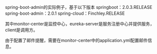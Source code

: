 spring-boot-admin的实际例子，基于以下版本
springboot：2.0.3.RELEASE
spring-boot-admin：2.0.1
spring-cloud：Finchley.RELEASE

其中monitor-center是监控中心，eureka-server是服务注册中心并提供服务，client是调用方。

由于配置了邮件提醒，需要在monitor-center中的application.yml配置邮件信息。
